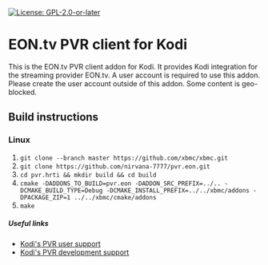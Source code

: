 [![License: GPL-2.0-or-later](https://img.shields.io/badge/License-GPL%20v2+-blue.svg)](LICENSE.md)

# EON.tv PVR client for Kodi
This is the EON.tv PVR client addon for Kodi. It provides Kodi integration for the streaming provider EON.tv. A user account is required to use this addon. Please create the user account outside of this addon. Some content is geo-blocked. 

## Build instructions

### Linux

1. `git clone --branch master https://github.com/xbmc/xbmc.git`
2. `git clone https://github.com/nirvana-7777/pvr.eon.git`
3. `cd pvr.hrti && mkdir build && cd build`
4. `cmake -DADDONS_TO_BUILD=pvr.eon -DADDON_SRC_PREFIX=../.. -DCMAKE_BUILD_TYPE=Debug -DCMAKE_INSTALL_PREFIX=../../xbmc/addons -DPACKAGE_ZIP=1 ../../xbmc/cmake/addons`
5. `make`

##### Useful links

* [Kodi's PVR user support](https://forum.kodi.tv/forumdisplay.php?fid=167)
* [Kodi's PVR development support](https://forum.kodi.tv/forumdisplay.php?fid=136)
